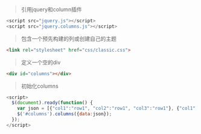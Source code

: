 > 引用jquery和column插件

```js
<script src="jquery.js"></script>
<script src="jquery.columns.js"></script>
```

> 包含一个预先构建的列或创建自己的主题

```html
<link rel="stylesheet" href="css/classic.css">
```
> 定义一个空的div

```html
<div id="columns"></div>
```

> 初始化columns

```js
<script>
  $(document).ready(function() {
    var json = [{"col1":"row1", "col2":"row1", "col3":"row1"}, {"col1":"row2", "col2":"row2", "col3":"row2"}]; 
    $('#columns').columns({data:json});
  });
</script>
```